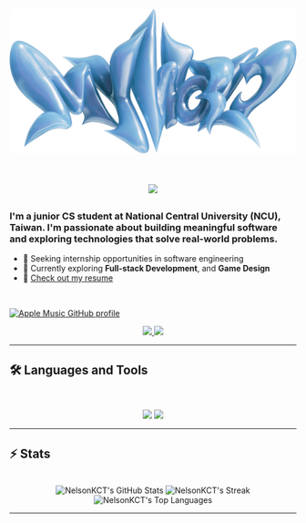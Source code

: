 <img src="https://github.com/NelsonKCT/NelsonKCT/blob/main/myworld.png" alt="Welcome to my world">

<h1 align="center">
    <img src="https://readme-typing-svg.herokuapp.com/?font=Inter&size=48&center=true&vCenter=true&width=600&height=70&color=4493F8&duration=4000&lines=Hi+There!+👋;+I'm+Nelson!;" />
</h1>

### I'm a junior CS student at National Central University (NCU), Taiwan. I'm passionate about building meaningful software and exploring technologies that solve real-world problems.

- 🎯 Seeking internship opportunities in software engineering
- 🧠 Currently exploring **Full-stack Development**, and **Game Design**
- 📄 [Check out my resume](https://github.com/NelsonKCT/NelsonKCT/blob/main/Resume.pdf)


<br>

[![Apple Music GitHub profile](https://music-profile.rayriffy.com/theme/dark.svg?uid=000943.df3050a5fa1840b0b17d0522f3b90a34.1930)](https://music-profile.rayriffy.com)

<div align="center">
  <a href="mailto:nelsonkuo0430@gmail.com">
    <img src="https://img.shields.io/badge/Gmail-nelsonkuo0430@gmail.com-D14836?style=for-the-badge&logo=gmail&logoColor=white" />
  </a>
  <a href="https://github.com/NelsonKCT">
    <img src="https://img.shields.io/badge/GitHub-NelsonKCT-181717?style=for-the-badge&logo=github" />
  </a>
</div>

<hr>

## 🛠️ Languages and Tools

<br>

<p align="center">
  <img src="https://skillicons.dev/icons?i=c,cpp,cs,python,java,js,ts,nodejs,react" />
  <img src="https://skillicons.dev/icons?i=html,css,tailwind,md,figma,supabase,docker,git,github,rider,vscode,unity" />
</p>

<hr>

## ⚡️ Stats

<br>

<div align="center">
  <img width=390 src="https://github-readme-stats.vercel.app/api?username=NelsonKCT&theme=transparent&count_private=true&show_icons=true&rank_icon=github&locale=en" alt="NelsonKCT's GitHub Stats" />
  <img width=390 src="https://github-readme-streak-stats.herokuapp.com/?user=NelsonKCT&theme=transparent&count_private=true&border_radius=10&locale=en" alt="NelsonKCT's Streak" />
  <img width=325 src="https://github-readme-stats.vercel.app/api/top-langs?username=NelsonKCT&theme=transparent&layout=donut&hide=css&langs_count=8&border_radius=10&show_icons=true&locale=en" alt="NelsonKCT's Top Languages" />
</div>

<hr>
